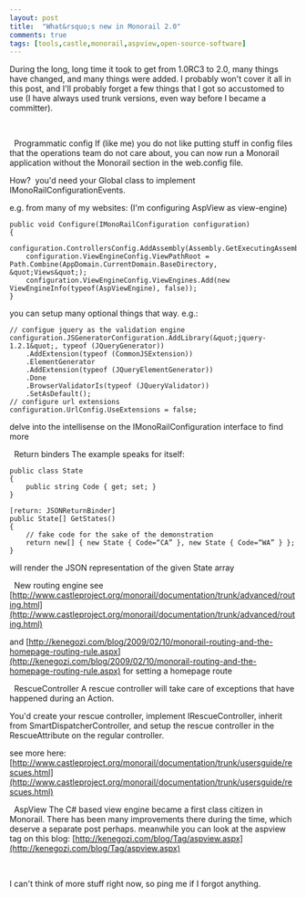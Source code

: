 ```yaml
---
layout: post
title:  "What&rsquo;s new in Monorail 2.0"
comments: true
tags: [tools,castle,monorail,aspview,open-source-software]
---
```







During the long, long time it took to get from 1.0RC3 to 2.0, many things have changed, and many things were added. I probably won't cover it all in this post, and I'll probably forget a few things that I got so accustomed to use (I have always used trunk versions, even way before I became a committer).

&#160;

&#160;
Programmatic config
If (like me) you do not like putting stuff in config files that the operations team do not care about, you can now run a Monorail application without the Monorail section in the web.config file.

How?&#160; you'd need your Global class to implement IMonoRailConfigurationEvents.

e.g. from many of my websites: (I'm configuring AspView as view-engine)

```
public void Configure(IMonoRailConfiguration configuration)
{
	configuration.ControllersConfig.AddAssembly(Assembly.GetExecutingAssembly());
	configuration.ViewEngineConfig.ViewPathRoot = Path.Combine(AppDomain.CurrentDomain.BaseDirectory, &quot;Views&quot;);
	configuration.ViewEngineConfig.ViewEngines.Add(new ViewEngineInfo(typeof(AspViewEngine), false));
}
```

you can setup many optional things that way. e.g.: 

```
// configue jquery as the validation engine
configuration.JSGeneratorConfiguration.AddLibrary(&quot;jquery-1.2.1&quot;, typeof (JQueryGenerator))
	.AddExtension(typeof (CommonJSExtension))
	.ElementGenerator
	.AddExtension(typeof (JQueryElementGenerator))
	.Done
	.BrowserValidatorIs(typeof (JQueryValidator))
	.SetAsDefault();
// configure url extensions
configuration.UrlConfig.UseExtensions = false;
```

delve into the intellisense on the IMonoRailConfiguration interface to find more

&#160;
Return binders
The example speaks for itself:

```
public class State
{
    public string Code { get; set; }
}

[return: JSONReturnBinder]
public State[] GetStates()
{
    // fake code for the sake of the demonstration
    return new[] { new State { Code=“CA” }, new State { Code=“WA” } };
}
```

will render the JSON representation of the given State array

&#160;
New routing engine
see [http://www.castleproject.org/monorail/documentation/trunk/advanced/routing.html](http://www.castleproject.org/monorail/documentation/trunk/advanced/routing.html)

and [http://kenegozi.com/blog/2009/02/10/monorail-routing-and-the-homepage-routing-rule.aspx](http://kenegozi.com/blog/2009/02/10/monorail-routing-and-the-homepage-routing-rule.aspx) for setting a homepage route

&#160;
RescueController
A rescue controller will take care of exceptions that have happened during an Action.

You'd create your rescue controller, implement IRescueController, inherit from SmartDispatcherController, and setup the rescue controller in the RescueAttribute on the regular controller.

see more here: [http://www.castleproject.org/monorail/documentation/trunk/usersguide/rescues.html](http://www.castleproject.org/monorail/documentation/trunk/usersguide/rescues.html)

&#160;
AspView
The C# based view engine became a first class citizen in Monorail. There has been many improvements there during the time, which deserve a separate post perhaps. meanwhile you can look at the aspview tag on this blog: [http://kenegozi.com/blog/Tag/aspview.aspx](http://kenegozi.com/blog/Tag/aspview.aspx)

&#160;

I can't think of more stuff right now, so ping me if I forgot anything.

